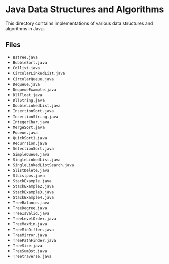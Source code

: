 # Java Data Structures and Algorithms

This directory contains implementations of various data structures and algorithms in Java.

## Files

*   `Bstree.java`
*   `BubbleSort.java`
*   `Cdllist.java`
*   `CircularLinkedList.java`
*   `CircularQueue.java`
*   `Dequeue.java`
*   `DequeueExample.java`
*   `DllFloat.java`
*   `DllString.java`
*   `DoubleLinkedList.java`
*   `InsertionSort.java`
*   `InsertionString.java`
*   `IntegerChar.java`
*   `MergeSort.java`
*   `Pqueue.java`
*   `QuickSort1.java`
*   `Recurrsion.java`
*   `SelectionSort.java`
*   `SimpleQueue.java`
*   `SingleLinkedList.java`
*   `SingleLinkedListSearch.java`
*   `SlistDelete.java`
*   `SlListpos.java`
*   `StackExample.java`
*   `StackExample2.java`
*   `StackExample3.java`
*   `StackExample4.java`
*   `TreeBalance.java`
*   `TreeDegree.java`
*   `TreeIsValid.java`
*   `TreeLevelOrder.java`
*   `TreeMaxMin.java`
*   `TreeMinDiffer.java`
*   `TreeMirror.java`
*   `TreePathFinder.java`
*   `TreeSize.java`
*   `TreeSumBst.java`
*   `Treetraverse.java`

